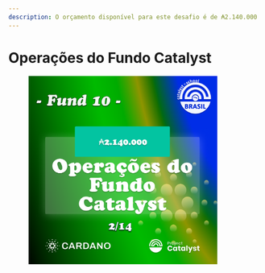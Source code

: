 ```yaml
---
description: O orçamento disponível para este desafio é de ₳2.140.000
---
```


# Operações do Fundo Catalyst

<div align="left">

<figure><img src="../../../.gitbook/assets/Frame 13.png" alt="" width="375"><figcaption></figcaption></figure>

</div>
